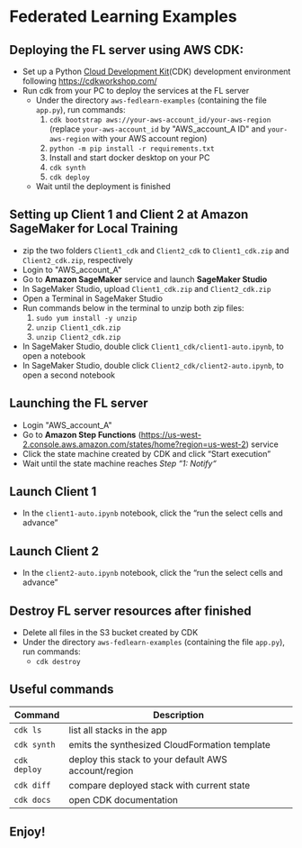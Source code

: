 # Federated Learning Examples
## Deploying the FL server using AWS CDK:
* Set up a Python [Cloud Development Kit](https://aws.amazon.com/cdk/)(CDK) development environment following https://cdkworkshop.com/
* Run cdk from your PC to deploy the services at the FL server
    * Under the directory `aws-fedlearn-examples` (containing the file `app.py`), run commands:
        1. `cdk bootstrap aws://your-aws-account_id/your-aws-region` (replace `your-aws-account_id` by "AWS_account_A ID" and `your-aws-region` with your AWS account region)
        2. `python -m pip install -r requirements.txt`
        3. Install and start docker desktop on your PC 
        4. `cdk synth`
        5. `cdk deploy`
    * Wait until the deployment is finished
        

## Setting up Client 1 and Client 2 at Amazon SageMaker for Local Training
* zip the two folders `Client1_cdk` and `Client2_cdk` to `Client1_cdk.zip` and `Client2_cdk.zip`, respectively
* Login to "AWS_account_A"
* Go to **Amazon SageMaker** service and launch **SageMaker Studio**
* In SageMaker Studio, upload `Client1_cdk.zip` and `Client2_cdk.zip`
* Open a Terminal in SageMaker Studio
* Run commands below in the terminal to unzip both zip files:
    1. `sudo yum install -y unzip`
    2. `unzip Client1_cdk.zip`
    3. `unzip Client2_cdk.zip`
* In SageMaker Studio, double click  `Client1_cdk/client1-auto.ipynb`, to open a notebook
* In SageMaker Studio, double click  `Client2_cdk/client2-auto.ipynb`, to open a second notebook

## Launching the FL server
* Login "AWS_account_A"
* Go to **Amazon Step Functions** (https://us-west-2.console.aws.amazon.com/states/home?region=us-west-2) service
* Click the state machine created by CDK and click “Start execution”
* Wait until the state machine reaches *Step “1: Notify“*

## Launch Client 1
* In the `client1-auto.ipynb` notebook, click the “run the select cells and advance”

## Launch Client 2
* In the `client2-auto.ipynb` notebook, click the “run the select cells and advance”

## Destroy FL server resources after finished
* Delete all files in the S3 bucket created by CDK
* Under the directory `aws-fedlearn-examples` (containing the file `app.py`), run commands:
    * `cdk destroy`

## Useful commands
| Command | Description |
| ------- | ------- |
| `cdk ls` | list all stacks in the app |
| `cdk synth` | emits the synthesized CloudFormation template |
| `cdk deploy` | deploy this stack to your default AWS account/region |
| `cdk diff` | compare deployed stack with current state |
| `cdk docs` | open CDK documentation |

## Enjoy!
